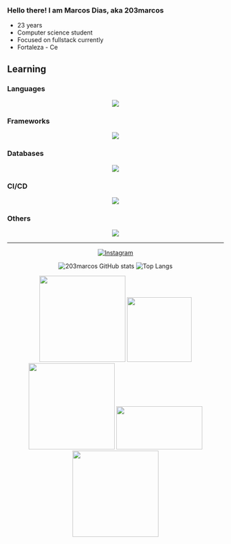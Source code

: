 ### Hello there! I am Marcos Dias, aka 203marcos

- 23 years
- Computer science student
- Focused on fullstack currently
- Fortaleza - Ce

## Learning

### Languages
<p align="center">
  <a href="https://skillicons.dev">
    <img src="https://skillicons.dev/icons?i=java,js,py,c,css,html,elixir" />
  </a>
</p>

### Frameworks
<p align="center">
  <a href="https://skillicons.dev">
    <img src="https://skillicons.dev/icons?i=react,express" />
  </a>
</p>

### Databases
<p align="center">
  <a href="https://skillicons.dev">
    <img src="https://skillicons.dev/icons?i=postgres,mysql" />
  </a>
</p>

### CI/CD
<p align="center">
  <a href="https://skillicons.dev">
    <img src="https://skillicons.dev/icons?i=git" />
  </a>
</p>

### Others
<p align="center">
  <a href="https://skillicons.dev">
    <img src="https://skillicons.dev/icons?i=linux" />
  </a>
</p>

---

<p align="center">
  <a href="https://www.instagram.com/goldmetaboy/">
    <img src="https://img.shields.io/badge/Instagram-000?style=for-the-badge&logo=instagram&logoColor=white" alt="Instagram">
  </a>
</p>

<p align="center">
  <img src="https://github-readme-stats.vercel.app/api?username=203marcos&show_icons=true&theme=white" alt="203marcos GitHub stats">
  <img src="https://github-readme-stats.vercel.app/api/top-langs/?username=203marcos&layout=compact" alt="Top Langs">
</p>

<div align="center">
  <img src="https://media1.tenor.com/m/fd21eoZ9LFkAAAAd/koshi-torako-shikanoko.gif" width="200">
  <img src="https://media.tenor.com/ATGRQ30vEiQAAAAi/yuzuko-yuyushiki.gif" width="150">
  <img src="https://media1.tenor.com/m/3yNUtUfO_mgAAAAC/cats-anime.gif" width="200">
  <img src="https://media1.tenor.com/m/SEVhQzGoyksAAAAd/fbi-anime.gif" width="200" height="100">
  <img src="https://media1.tenor.com/m/yiaAYqLlJfoAAAAd/software-engineer-develop.gif" width="200">
</div>
